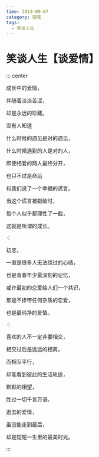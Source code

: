 ```yaml
---
time: 2014-09-07
category: 随笔
tags:
  - 笑谈人生
---
```


# 笑谈人生【谈爱情】

::: center

成长中的爱情，

伴随着淡淡苦涩，

却是永远的珍藏。

没有人知道

什么时候的遇见是对的遇见，

什么时候遇到的人是对的人，

即使相爱的两人最终分开，

也只不过是命运

和我们说了一个幸福的谎言。

当这个谎言被戳破时，

每个人似乎都理性了一截，

这就是所谓的成长。

♢

初恋，

一直是很多人无法绕过的心结，

也是青春年少最深刻的记忆，

或许最初的恋爱给人们一个共识，

那是不掺带任何杂质的恋爱，

也是最纯净的爱情。

♢

喜欢的人不一定非要相交，

相交过后是远远的相离，

而相互平行，

却能看到彼此的生活轨迹，

默默的相望，

胜过一切千言万语。

逝去的爱情，

虽没能走到最后，

却是短短一生里的最美时光。

:::
